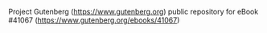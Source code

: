 Project Gutenberg (https://www.gutenberg.org) public repository for eBook #41067 (https://www.gutenberg.org/ebooks/41067)

